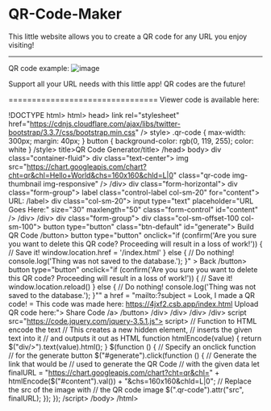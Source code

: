 # QR-Code-Maker
This little website allows you to create a QR code for any URL you enjoy visiting!

----------------------------------------------------------------------------------


QR code example: ![image](https://user-images.githubusercontent.com/74619699/110327758-6515cd80-7fe8-11eb-84be-8376e58725a1.png)

Support all your URL needs with this little app! QR codes are the future!



================================
Viewer code is available here:

!DOCTYPE html> html> head> link rel="stylesheet" href="https://cdnjs.cloudflare.com/ajax/libs/twitter-bootstrap/3.3.7/css/bootstrap.min.css" /> style> .qr-code { max-width: 300px; margin: 40px; } button { background-color: rgb(0, 119, 255); color: white } /style> title>QR Code Generator/title> /head> body> div class="container-fluid"> div class="text-center"> img src="https://chart.googleapis.com/chart?cht=qr&chl=Hello+World&chs=160x160&chld=L|0" class="qr-code img-thumbnail img-responsive" /> /div> div class="form-horizontal"> div class="form-group"> label class="control-label col-sm-20" for="content"> URL: /label> div class="col-sm-20"> input type="text" placeholder="URL Goes Here:" size="30" maxlength="50" class="form-control" id="content" /> /div> /div> div class="form-group"> div class="col-sm-offset-100 col-sm-100"> button type="button" class="btn-default" id="generate"> Build QR Code /button> button type="button" onclick="if (confirm('Are you sure you want to delete this QR code? Proceeding will result in a loss of work!')) { // Save it! window.location.href = '/index.html' } else { // Do nothing! console.log('Thing was not saved to the database.'); }" > Back /button> button type="button" onclick="if (confirm('Are you sure you want to delete this QR code? Proceeding will result in a loss of work!')) { // Save it! window.location.reload() } else { // Do nothing! console.log('Thing was not saved to the database.'); }"" a href = "mailto:?subject = Look, I made a QR code! = This code was made here: https://4jxf2.csb.app/index.html Upload QR code here:"> Share Code /a> /button> /div> /div> /div> /div> script src="https://code.jquery.com/jquery-3.5.1.js"> script> // Function to HTML encode the text // This creates a new hidden element, // inserts the given text into it // and outputs it out as HTML function htmlEncode(value) { return $("div/>").text(value).html(); } $(function () { // Specify an onclick function // for the generate button $("#generate").click(function () { // Generate the link that would be // used to generate the QR Code // with the given data let finalURL = "https://chart.googleapis.com/chart?cht=qr&chl=" + htmlEncode($("#content").val()) + "&chs=160x160&chld=L|0"; // Replace the src of the image with // the QR code image $(".qr-code").attr("src", finalURL); }); }); /script> /body> /html>




